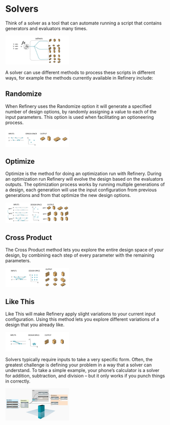 # Solvers

Think of a solver as a tool that can automate running a script that contains generators and evaluators many times.

<img src="../../.gitbook/assets/deeper/solvers1.png" style="width:200px;"/>

<br/>

A solver can use different methods to process these scripts in different ways, for example the methods currently available in Refinery include:

## Randomize
When Refinery uses the Randomize option it will generate a specified number of design options, by randomly assigning a value to each of the input parameters. This option is used when facilitating an optioneering process.

<img src="../../.gitbook/assets/deeper/solvers2.png" style="width:200px;"/>

<br/>

## Optimize
Optimize is the method for doing an optimization run with Refinery. During an optimization run Refinery will evolve the design based on the evaluators outputs. The optimization process works by running multiple generations of a design, each generation will use the input configuration from previous generations and from that optimize the new design options.

<img src="../../.gitbook/assets/deeper/solvers3.png" style="width:200px;"/>

<br/>

## Cross Product
The Cross Product method lets you explore the entire design space of your design, by combining each step of every parameter with the remaining parameters.

<img src="../../.gitbook/assets/deeper/solvers4.png" style="width:200px;"/>

<br/>

## Like This
Like This will make Refinery apply slight variations to your current input configuration. Using this method lets you explore different variations of a design that you already like.

<img src="../../.gitbook/assets/deeper/solvers5.png" style="width:200px;"/>

<br/>

Solvers typically require inputs to take a very specific form. Often, the greatest challenge is defining your problem in a way that a solver can understand. To take a simple example, your phone’s calculator is a solver for addition, subtraction, and division – but it only works if you punch things in correctly.

<img src="../../.gitbook/assets/deeper/solvers6.png" style="width:200px;"/>
